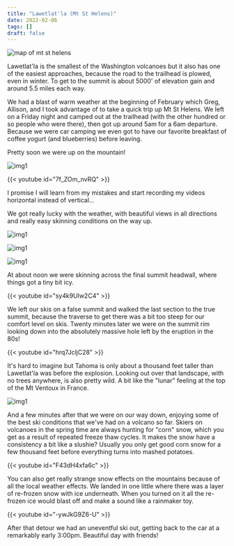 ```yaml
---
title: "Lawetlat'la (Mt St Helens)"
date: 2022-02-06
tags: []
draft: false
---
```


![map of mt st helens](/static/maps/helens.png)

Lawetlat'la is the smallest of the Washington volcanoes but it also has one of the easiest approaches, because the road to the trailhead is plowed, even in winter. To get to the summit is about 5000' of elevation gain and around 5.5 miles each way.

We had a blast of warm weather at the beginning of February which Greg, Allison, and I took advantage of to take a quick trip up Mt St Helens. We left on a Friday night and camped out at the trailhead (with the other hundred or so people who were there), then got up around 5am for a 6am departure. Because we were car camping we even got to have our favorite breakfast of coffee yogurt (and blueberries) before leaving.

Pretty soon we were up on the mountain!

![img1](/static/helens/IMG_0090.png)

{{< youtube id="7f_ZOm_nvRQ" >}}<space>

I promise I will learn from my mistakes and start recording my videos horizontal instead of vertical... 

We got really lucky with the weather, with beautiful views in all directions and really easy skinning conditions on the way up.

![img1](/static/helens/IMG_0092.png)

![img1](/static/helens/IMG_0097.png)

![img1](/static/helens/IMG_0098.png)

At about noon we were skinning across the final summit headwall, where things got a tiny bit icy. 

{{< youtube id="sy4k9Ulw2C4" >}}<space>

We left our skis on a false summit and walked the last section to the true summit, because the traverse to get there was a bit too steep for our comfort level on skis. Twenty minutes later we were on the summit rim looking down into the absolutely massive hole left by the eruption in the 80s!

{{< youtube id="hrq7JcljC28" >}}<space>

It's hard to imagine but Tahoma is only about a thousand feet taller than Lawetlat'la was before the explosion. Looking out over that landscape, with no trees anywhere, is also pretty wild. A bit like the "lunar" feeling at the top of the Mt Ventoux in France.

![img1](/static/helens/IMG_0103.png)

And a few minutes after that we were on our way down, enjoying some of the best ski conditions that we've had on a volcano so far. Skiers on volcanoes in the spring time are always hunting for "corn" snow, which you get as a result of repeated freeze thaw cycles. It makes the snow have a consistency a bit like a slushie? Usually you only get good corn snow for a few thousand feet before everything turns into mashed potatoes. 

{{< youtube id="F43dH4xfa6c" >}}<space>

You can also get really strange snow effects on the mountains because of all the local weather effects. We landed in one little where there was a layer of re-frozen snow with ice underneath. When you turned on it all the re-frozen ice would blast off and make a sound like a rainmaker toy. 

{{< youtube id="-ywJkG9Z6-U" >}}<space>

After that detour we had an uneventful ski out, getting back to the car at a remarkably early 3:00pm. Beautiful day with friends!